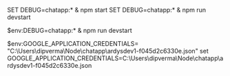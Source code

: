 SET DEBUG=chatapp:* & npm start
SET DEBUG=chatapp:* & npm run devstart

$env:DEBUG=chatapp:* & npm run devstart

$env:GOOGLE_APPLICATION_CREDENTIALS= "C:\Users\dipverma\Node\chatapp\ardysdev1-f045d2c6330e.json"
set GOOGLE_APPLICATION_CREDENTIALS=C:\Users\dipverma\Node\chatapp\ardysdev1-f045d2c6330e.json